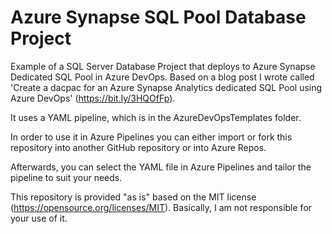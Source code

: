 # Azure Synapse SQL Pool Database Project

Example of a SQL Server Database Project that deploys to Azure Synapse Dedicated SQL Pool in Azure DevOps. Based on a blog post I wrote called 'Create a dacpac for an Azure Synapse Analytics dedicated SQL Pool using Azure DevOps' (https://bit.ly/3HQOfFp).

It uses a YAML pipeline, which is in the AzureDevOpsTemplates folder.

In order to use it in Azure Pipelines you can either import or fork this repository into another GitHub repository or into Azure Repos.

Afterwards, you can select the YAML file in Azure Pipelines and tailor the pipeline to suit your needs.

This repository is provided "as is" based on the MIT license (https://opensource.org/licenses/MIT). Basically, I am not responsible for your use of it.
